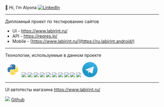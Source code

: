 👋 Hi, I’m Alyona [![LinkedIn](https://img.shields.io/badge/-LinkedIn-090909?style=for-the-badge&logo=linkedin&logoColor=007BB6)](http://www.linkedin.com/in/alyona-chistyakova-0a6555b6)
________________________________________________________________________________________________________________
Дипломный проект по тестированию сайтов
* UI - https://www.labirint.ru/
* API - https://reqres.in/
* Mobile - [https://www.labirint.ru/](https://ru.labirint.android/)
____________________________________________________________________________________________
Технологии, используемые в данном проекте

<img src="https://raw.githubusercontent.com/github/explore/80688e429a7d4ef2fca1e82350fe8e3517d3494d/topics/python/python.png" width="50"> <img src="https://user-images.githubusercontent.com/107774229/198146350-1c541de9-3ef0-429a-a9cb-96aae4444891.png" width="70"> <img src="https://user-images.githubusercontent.com/107774229/198147302-69cd2396-c805-4bc5-acba-ca6a47cacbd1.png" width="50"> <img src="https://user-images.githubusercontent.com/107774229/198146505-9425db7d-e708-4ec8-85d5-d88228509739.svg" width="50"> <img src="https://user-images.githubusercontent.com/107774229/198146535-a68da1cf-b3cf-4024-84b7-35e6d3ba7025.svg" width="50"> <img src="https://user-images.githubusercontent.com/107774229/198146634-b6bcaa30-66ee-4b56-8181-39c2183257ff.svg" width="50"> <img src="https://user-images.githubusercontent.com/107774229/198146647-42f39a19-07b2-4bde-b21a-b570aa703f09.svg" width="50"> <img src="https://user-images.githubusercontent.com/107774229/198147514-a2f009e7-8a04-4ed4-b9b3-0eea679c5462.png" width="50"> <img src="https://user-images.githubusercontent.com/107774229/198147681-43eb604e-9198-40e1-bc23-36670c085bb4.svg" width="50"> <img src="https://user-images.githubusercontent.com/107774229/198148272-ca938bb6-ad63-463e-aea7-96076220baf8.png" width="50"> <img src="https://user-images.githubusercontent.com/107774229/198148505-756c5f1d-af5b-418b-9d7d-402ad75c5ee8.svg" width="50"> <img src="https://raw.githubusercontent.com/github/explore/80688e429a7d4ef2fca1e82350fe8e3517d3494d/topics/telegram/telegram.png" width="50">
____________________________________________________________________________________________
UI автотесты магазина https://www.labirint.ru/

<img src="https://user-images.githubusercontent.com/107774229/198847951-b29f6b8c-6fa6-4ebc-aecf-f42c5fa92984.svg" width="25"> <a href="https://github.com/satrn8/test_page_object" target="_blank">Github</a> 


<!---
satrn8/satrn8 is a ✨ special ✨ repository because its `README.md` (this file) appears on your GitHub profile.
You can click the Preview link to take a look at your changes.
--->
